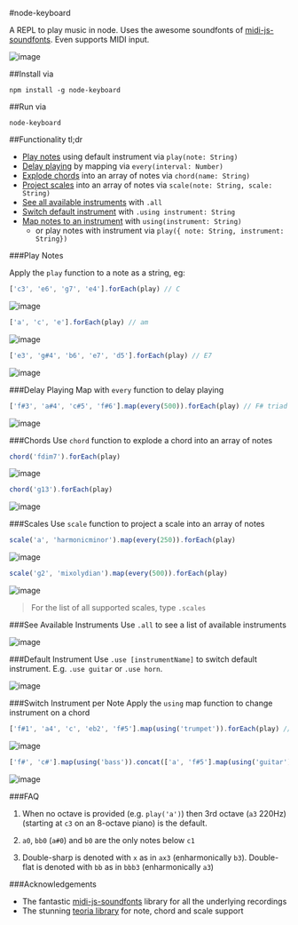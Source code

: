 #node-keyboard

A REPL to play music in node. Uses the awesome soundfonts of [midi-js-soundfonts](https://github.com/gleitz/midi-js-soundfonts). Even supports MIDI input.

![image](https://cloud.githubusercontent.com/assets/799038/15515842/0786779c-21be-11e6-9e34-78c05c179b7f.png)

##Install via

    npm install -g node-keyboard

##Run via

    node-keyboard

##Functionality tl;dr

* [Play notes](#play-notes) using default instrument via `play(note: String)`
* [Delay playing](#delay-playing) by mapping via `every(interval: Number)`
* [Explode chords](#chords) into an array of notes via `chord(name: String)` 
* [Project scales](#scales) into an array of notes via `scale(note: String, scale: String)`
* [See all available instruments](#see-available-instruments) with `.all`
* [Switch default instrument](#default-instrument) with `.using instrument: String`
* [Map notes to an instrument](#switch-instrument-per-note) with `using(instrument: String)`
    * or play notes with instrument via `play({ note: String, instrument: String})`

###Play Notes

Apply the `play` function to a note as a string, eg:

```javascript
['c3', 'e6', 'g7', 'e4'].forEach(play) // C
```
![image](https://cloud.githubusercontent.com/assets/799038/15515306/84b4e0f8-21bb-11e6-96a9-7a0917b9eb25.png)

```javascript
['a', 'c', 'e'].forEach(play) // am
```
![image](https://cloud.githubusercontent.com/assets/799038/15515351/bdccfa74-21bb-11e6-8140-c1f6fcb11282.png)

```javascript
['e3', 'g#4', 'b6', 'e7', 'd5'].forEach(play) // E7
```
![image](https://cloud.githubusercontent.com/assets/799038/15515362/d3c5f7fe-21bb-11e6-8a97-815e79b0fa16.png)

###Delay Playing
Map with `every` function to delay playing

```javascript
['f#3', 'a#4', 'c#5', 'f#6'].map(every(500)).forEach(play) // F# triad
```
![image](https://cloud.githubusercontent.com/assets/799038/15809361/72daa588-2b5d-11e6-81e3-cc7631cf00f7.png)

###Chords
Use `chord` function to explode a chord into an array of notes

```javascript
chord('fdim7').forEach(play)
```
![image](https://cloud.githubusercontent.com/assets/799038/15634513/018c8d52-2594-11e6-9315-b390b1c6e637.png)

```javascript
chord('g13').forEach(play)
```
![image](https://cloud.githubusercontent.com/assets/799038/15634521/26cf7ca0-2594-11e6-9f61-28b8e8fd969d.png)

###Scales
Use `scale` function to project a scale into an array of notes

```javascript
scale('a', 'harmonicminor').map(every(250)).forEach(play)
```
![image](https://cloud.githubusercontent.com/assets/799038/15809318/62a82718-2b5c-11e6-9e84-884d6f79315e.png)

```javascript
scale('g2', 'mixolydian').map(every(500)).forEach(play)
```
![image](https://cloud.githubusercontent.com/assets/799038/15809322/9005448e-2b5c-11e6-978d-0487f689b12c.png)

> For the list of all supported scales, type `.scales`

###See Available Instruments
Use `.all` to see a list of available instruments

![image](https://cloud.githubusercontent.com/assets/799038/15515672/624c272c-21bd-11e6-884b-25984cb2c1b7.png)

###Default Instrument
Use `.use [instrumentName]` to switch default instrument. E.g. `.use guitar` or `.use horn`.

![image](https://cloud.githubusercontent.com/assets/799038/15515555/b4a01b92-21bc-11e6-8d4d-355a530273ce.png)

###Switch Instrument per Note
Apply the `using` map function to change instrument on a chord

```javascript
['f#1', 'a4', 'c', 'eb2', 'f#5'].map(using('trumpet')).forEach(play) // fdim7
```
![image](https://cloud.githubusercontent.com/assets/799038/15515450/4ef16fa8-21bc-11e6-9264-deea8906e83c.png)

```javascript
['f#', 'c#'].map(using('bass')).concat(['a', 'f#5'].map(using('guitar'))).forEach(play) // f#m
```
![image](https://cloud.githubusercontent.com/assets/799038/15515502/83dfe5a0-21bc-11e6-98e7-0626f0db9707.png)

###FAQ

1. When no octave is provided (e.g. `play('a')`) then 3rd octave (`a3` 220Hz) (starting at `c3` on an 8-octave piano) is the default.

2. `a0`, `bb0` (`a#0`) and `b0` are the only notes below `c1`

3. Double-sharp is denoted with `x` as in `ax3` (enharmonically `b3`). Double-flat is denoted with `bb` as in `bbb3` (enharmonically `a3`)

###Acknowledgements

* The fantastic [midi-js-soundfonts](https://github.com/gleitz/midi-js-soundfonts) library for all the underlying recordings
* The stunning [teoria library](https://github.com/saebekassebil/teoria) for note, chord and scale support
